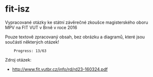 fit-isz
=======

Vypracované otázky ke státní závěrečné zkoušce magisterského oboru MPV na FIT VUT v Brně v roce 2016

Pouze textově zpracovaný obsah, bez obrázku a diagramů, které jsou součástí některých otázek!

		Progress: 13/63

Zdroj otázek:

 * http://www.fit.vutbr.cz/info/rd/rd23-160324.pdf

